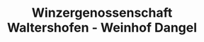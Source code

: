 ---
title: "Winzergenossenschaft Waltershofen - Weinhof Dangel"
url: /freiburg-im-breisgau/winzergenossenschaft-waltershofen-weinhof-dangel/
shop: Wein
---